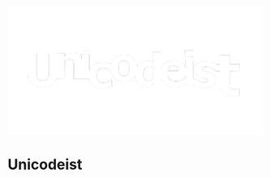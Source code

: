 
![Unicodeist](https://github.com/fedeghe/Unicodeist/blob/master/src/img/unicodeist.png?raw=true)
                

# Unicodeist


